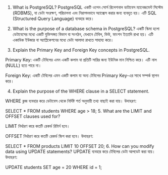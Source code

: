 1. What is PostgreSQL?
PostgreSQL একটি ওপেন সোর্স রিলেশনাল ডাটাবেস ম্যানেজমেন্ট সিস্টেম (RDBMS), যা ডেটা সংরক্ষণ, পরিচালনা এবং নিরাপদভাবে অ্যাক্সেস করার জন্য ব্যবহৃত হয়। এটি SQL (Structured Query Language) ব্যবহার করে।

2. What is the purpose of a database schema in PostgreSQL?
একটি স্কিমা হলো ডেটাবেসের মধ্যে একটি যুক্তিসঙ্গত বিভাগ বা সংগঠন, যেখানে টেবিল, ভিউ, ফাংশন ইত্যাদি রাখা হয়। এটি একাধিক ইউজার বা অ্যাপ্লিকেশনের মধ্যে ডেটা আলাদা রাখতে সাহায্য করে।

3. Explain the Primary Key and Foreign Key concepts in PostgreSQL.

Primary Key: একটি টেবিলের এমন একটি কলাম যা প্রতিটি সারির জন্য ইউনিক মান নিশ্চিত করে। এটি নাল (NULL) হতে পারে না।

Foreign Key: একটি টেবিলের এমন একটি কলাম যা অন্য টেবিলের Primary Key-এর সাথে সম্পর্ক স্থাপন করে।

4. Explain the purpose of the WHERE clause in a SELECT statement.

WHERE ক্লজ ব্যবহার করে ডেটাবেস থেকে নির্দিষ্ট শর্ত অনুযায়ী তথ্য বাছাই করা যায়। উদাহরণ:


SELECT * FROM students WHERE age > 18;
5. What are the LIMIT and OFFSET clauses used for?

LIMIT নির্ধারণ করে কতটি রেকর্ড রিটার্ন হবে।

OFFSET নির্ধারণ করে কতটি রেকর্ড স্কিপ করা হবে।
উদাহরণ:


SELECT * FROM products LIMIT 10 OFFSET 20;
6. How can you modify data using UPDATE statements?
UPDATE ব্যবহার করে টেবিলের ডেটা আপডেট করা যায়।
উদাহরণ:


UPDATE students SET age = 20 WHERE id = 1;